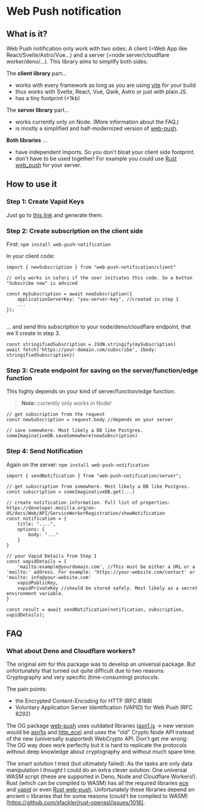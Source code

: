 # Web Push notification

## What is it?

Web Push notification only work with two sides: A client (=Web App like React/Svelte/Astro/Vue...) and a server (=node server/cloudflare worker/deno/...). This library aims to simplify both sides.

The **client library** part...

- works with every framework as long as you are using [vite](https://vitejs.dev) for your build
- thus works with Svelte, React, Vue, Qwik, Astro or just with plain JS.
- has a tiny footprint (<1kb)

The **server library** part...

- works currently only on Node. (More information about the FAQ.)
- is mostly a simplified and half-modernized version of [web-push](https://www.npmjs.com/package/web-push).

**Both libraries** ...

- have independent imports. So you don't bloat your client side footprint.
- don't have to be used together! For example you could use [Rust web_push](https://docs.rs/web-push/latest/web_push/) for your server.

## How to use it

### Step 1: Create Vapid Keys

Just go to [this link](https://www.stephane-quantin.com/en/tools/generators/vapid-keys) and generate them. 

### Step 2: Create subscription on the client side

First:
`npm install web-push-notification`

In your client code:

```
import { newSubscription } from "web-push-notification/client"

// only works in safari if the user initiates this code. So a button "Subscribe now" is adviced 

const mySubscription = await newSubscription({
    applicationServerKey: "you-server-key", //created in step 1
    ...
});


```

... and send this subscription to your node/deno/cloudflare endpoint, that we´ll create in step 3.

```
const stringifiedSubscription = JSON.stringify(mySubscription)
await fetch('https://your-domain.com/subscribe', {body: stringifiedSubscription})

```

### Step 3: Create endpoint for saving on the server/function/edge function

This highly depends on your kind of server/function/edge function.

> **Note:** currently only works in Node!

```
// get subscription from the request
const newSubscription = request.body //depends on your server

// save somewhere. Most likely a DB like Postgres.
someImaginativeDB.saveSomewhere(newSubscription)

```

### Step 4: Send Notification
Again on the server: 
`npm install web-push-notification`


```
import { sendNotification } from "web-push-notification/server";

// get subscription from somewhere. Most likely a DB like Postgres.
const subscription = someImaginativeDB.get(...)

// create notification information. Full list of properties: https://developer.mozilla.org/en-US/docs/Web/API/ServiceWorkerRegistration/showNotification
const notification = {
    title: "....",
    options: {
        body: "..."
    }
}

// your Vapid Details from Step 1
const vapidDetails = {
    'mailto:example@yourdomain.com', //This must be either a URL or a 'mailto:' address. For example: 'https://your-website.com/contact' or 'mailto: info@your-website.com'
    vapidPublicKey, 
    vapidPrivateKey //should be stored safely. Most likely as a secret environment variable.
}

const result = await sendNotification(notification, subscription, vapidDetails);

```


## FAQ

### What about Deno and Cloudflare workers?

The original aim for this package was to develop an universal package. But unfortunately that turned out quite difficult due to two reasons: Cryptography and very specific (time-consuming) protocols. 

The pain points:
- the Encrypted Content-Encoding for HTTP (RFC 8188)
- Voluntary Application Server Identification (VAPID) for Web Push (RFC 8292)

The OG package [web-push](https://www.npmjs.com/package/web-push) uses outdated libraries ([asn1.js](https://www.npmjs.com/package/asn1.js/v/4.10.1) -> new version would be [asn1js](https://www.npmjs.com/package/asn1js) and [http_ece](https://www.npmjs.com/package/http_ece)) and uses the "old" Crypto Node API instead of the new (universally supported) WebCrypto API. 
Don't get me wrong: The OG way does work perfectly but it is hard to replicate the protocols without deep knowledge about cryptography and without much spare time.

The smart solution I tried (but ultimately failed):
As the tasks are only data manipulation I thought I could do an extra clever solution: One universal WASM script (these are supported in Deno, Node and Cloudflare Workers!).
Rust (which can be compiled to WASM) has all the required libraries [ece](https://crates.io/crates/ece) and [vapid](https://docs.rs/vapid/latest/vapid/) or even [Rust web-push](https://crates.io/crates/web-push). Unfortunately these libraries depend on ancient c libraries that for some reasons (could't be compiled to WASM)[https://github.com/sfackler/rust-openssl/issues/1016].
 
 ### 